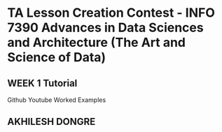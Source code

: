 # TA Lesson Creation Contest - INFO 7390 Advances in Data Sciences and Architecture (The Art and Science of Data)
## WEEK 1 Tutorial
Github
Youtube
Worked Examples



## AKHILESH DONGRE





